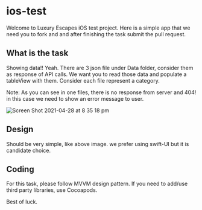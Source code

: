 # ios-test
Welcome to Luxury Escapes iOS test project. Here is a simple app that we need you to fork and and after finishing the task submit the pull request.

## What is the task
Showing data!! Yeah. There are 3 json file under Data folder, consider them as response of API calls. 
We want you to read those data and populate a tableView with them. Consider each file represent a category.

Note: As you can see in one files, there is no response from server and 404! in this case we need to show an error message to user.


![Screen Shot 2021-04-28 at 8 35 18 pm](https://user-images.githubusercontent.com/10992213/116392382-b95c6180-a863-11eb-91e3-e8f4b01113fd.png)


## Design
Should be very simple, like above image. we prefer using swift-UI but it is candidate choice.

## Coding
For this task, please follow MVVM design pattern. If you need to add/use third party libraries, use Cocoapods.

Best of luck.
